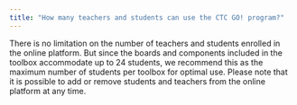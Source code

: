 ```yaml
---
title: "How many teachers and students can use the CTC GO! program?"
---
```


There is no limitation on the number of teachers and students enrolled in the online platform. But since the boards and components included in the toolbox accommodate up to 24 students, we recommend this as the maximum number of students per toolbox for optimal use. Please note that it is possible to add or remove students and teachers from the online platform at any time.
